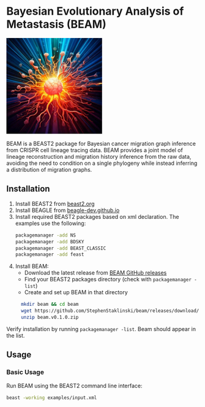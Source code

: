 # Bayesian Evolutionary Analysis of Metastasis (BEAM)

<div style="text-align: left;">
  <img src="logo.jpg" alt="BEAM logo" width="250"/>
</div>

BEAM is a BEAST2 package for Bayesian cancer migration graph inference from CRISPR cell lineage tracing data. BEAM provides a joint model of lineage reconstruction and migration history inference from the raw data, avoiding the need to condition on a single phylogeny while instead inferring a distribution of migration graphs.


## Installation

1. Install BEAST2 from [beast2.org](https://www.beast2.org/)
2. Install BEAGLE from [beagle-dev.github.io](https://beagle-dev.github.io/)
3. Install required BEAST2 packages based on xml declaration. The examples use the following:
   ```bash
   packagemanager -add NS
   packagemanager -add BDSKY
   packagemanager -add BEAST_CLASSIC
   packagemanager -add feast
   ```
4. Install BEAM:
   - Download the latest release from [BEAM GitHub releases](https://github.com/StephenStaklinski/beam/releases)
   - Find your BEAST2 packages directory (check with `packagemanager -list`)
   - Create and set up BEAM in that directory
   ```bash
     mkdir beam && cd beam
     wget https://github.com/StephenStaklinski/beam/releases/download/v0.1.0/beam.v0.1.0.zip
     unzip beam.v0.1.0.zip
   ```

Verify installation by running `packagemanager -list`. Beam should appear in the list.

## Usage

### Basic Usage

Run BEAM using the BEAST2 command line interface:

```bash
beast -working examples/input.xml
```

